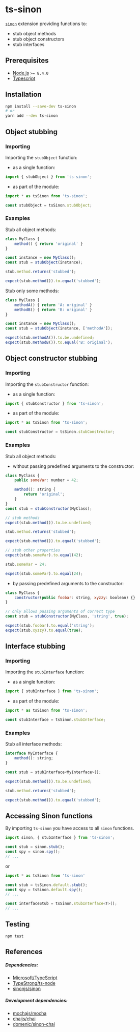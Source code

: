 # ts-sinon

[`sinon`](https://github.com/sinonjs/sinon) extension providing functions to:

- stub object methods
- stub object constructors
- stub interfaces

## Prerequisites

- [Node.js](https://nodejs.org/en/download/) `>= 8.4.0`
- [Typescript](https://www.typescriptlang.org/index.html#download-links)

## Installation

```sh
npm install --save-dev ts-sinon
# or
yarn add --dev ts-sinon
```

## Object stubbing

### Importing

Importing the `stubObject` function:

- as a single function:

```javascript
import { stubObject } from 'ts-sinon';
```

- as part of the module:

```javascript
import * as tsSinon from 'ts-sinon';

const stubObject = tsSinon.stubObject;
```

### Examples

Stub all object methods:

```javascript
class MyClass {
    method() { return 'original' }
}

const instance = new MyClass();
const stub = stubObject(instance);

stub.method.returns('stubbed');

expect(stub.method()).to.equal('stubbed');
```

Stub only some methods:

```javascript
class MyClass {
    methodA() { return 'A: original' }
    methodB() { return 'B: original' }
}

const instance = new MyClass();
const stub = stubObject(instance, ['methodA']);

expect(stub.methodA()).to.be.undefined;
expect(stub.methodB()).to.equal('B: original');
```

## Object constructor stubbing

### Importing

Importing the `stubConstructor` function:

- as a single function:

```javascript
import { stubConstructor } from 'ts-sinon';
```

- as part of the module:

```javascript
import * as tsSinon from 'ts-sinon';

const stubConstructor = tsSinon.stubConstructor;
```

### Examples

Stub all object methods:

- without passing predefined arguments to the constructor:

```javascript
class MyClass {
    public someVar: number = 42;

    method(): string {
        return 'original';
    }
}
const stub = stubConstructor(MyClass);
```
```javascript
// stub methods
expect(stub.method()).to.be.undefined;

stub.method.returns('stubbed');

expect(stub.method()).to.equal('stubbed');
```
```javascript
// stub other properties
expect(stub.someVar).to.equal(42);

stub.someVar = 24;

expect(stub.someVar).to.equal(24);
```

- by passing predefined arguments to the constructor:

```javascript
class MyClass {
    constructor(public foobar: string, xyzzy: boolean) {}
}

// only allows passing arguments of correct type
const stub = stubConstructor(MyClass, 'string', true);

expect(stub.foobar).to.equal('string');
expect(stub.xyzzy).to.equal(true);
```

## Interface stubbing

### Importing

Importing the `stubInterface` function:

- as a single function:

```javascript
import { stubInterface } from 'ts-sinon';
```

- as part of the module:

```javascript
import * as tsSinon from 'ts-sinon';

const stubInterface = tsSinon.stubInterface;
```

### Examples

Stub all interface methods:

```javascript
interface MyInterface {
    method(): string;
}

const stub = stubInterface<MyInterface>();

expect(stub.method()).to.be.undefined;

stub.method.returns('stubbed');

expect(stub.method()).to.equal('stubbed');
```

## Accessing Sinon functions

By importing `ts-sinon` you have access to all `sinon` functions.

```javascript
import sinon, { stubInterface } from 'ts-sinon';

const stub = sinon.stub();
const spy = sinon.spy();
// ...
```

or

```javascript
import * as tsSinon from 'ts-sinon'

const stub = tsSinon.default.stub();
const spy = tsSinon.default.spy();
// ...

const interfaceStub = tsSinon.stubInterface<T>();
// ...
```

## Testing

```
npm test
```

## References

##### Dependencies:
- [Microsoft/TypeScript](https://github.com/Microsoft/TypeScript)
- [TypeStrong/ts-node](https://github.com/TypeStrong/ts-node)
- [sinonjs/sinon](https://github.com/sinonjs/sinon)

##### Development dependencies:
- [mochajs/mocha](https://github.com/mochajs/mocha)
- [chaijs/chai](https://github.com/chaijs/chai)
- [domenic/sinon-chai](https://github.com/domenic/sinon-chai)